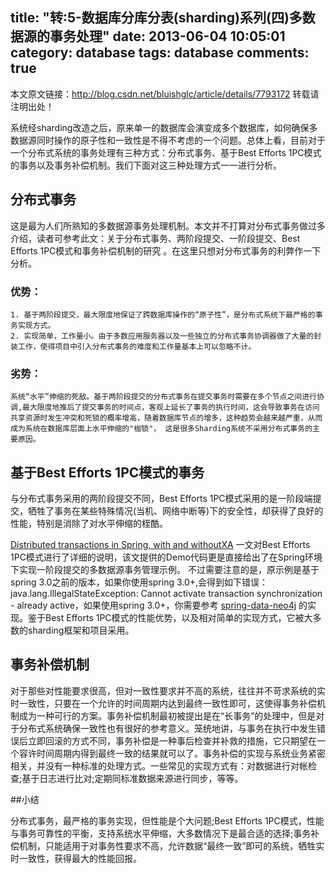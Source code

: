 title: "转:5-数据库分库分表(sharding)系列(四)多数据源的事务处理"
date: 2013-06-04 10:05:01
category: database
tags: database
comments: true
---

本文原文链接：http://blog.csdn.net/bluishglc/article/details/7793172 转载请注明出处！

系统经sharding改造之后，原来单一的数据库会演变成多个数据库，如何确保多数据源同时操作的原子性和一致性是不得不考虑的一个问题。总体上看，目前对于一个分布式系统的事务处理有三种方式：分布式事务、基于Best Efforts 1PC模式的事务以及事务补偿机制。我们下面对这三种处理方式一一进行分析。
<!--more-->

## 分布式事务

这是最为人们所熟知的多数据源事务处理机制。本文并不打算对分布式事务做过多介绍，读者可参考此文：关于分布式事务、两阶段提交、一阶段提交、Best Efforts 1PC模式和事务补偿机制的研究 。在这里只想对分布式事务的利弊作一下分析。

### 优势：

	1. 基于两阶段提交，最大限度地保证了跨数据库操作的“原子性”，是分布式系统下最严格的事务实现方式。
	2. 实现简单，工作量小。由于多数应用服务器以及一些独立的分布式事务协调器做了大量的封装工作，使得项目中引入分布式事务的难度和工作量基本上可以忽略不计。

### 劣势：

	系统“水平”伸缩的死敌。基于两阶段提交的分布式事务在提交事务时需要在多个节点之间进行协调,最大限度地推后了提交事务的时间点，客观上延长了事务的执行时间，这会导致事务在访问共享资源时发生冲突和死锁的概率增高，随着数据库节点的增多，这种趋势会越来越严重，从而成为系统在数据库层面上水平伸缩的"枷锁"， 这是很多Sharding系统不采用分布式事务的主要原因。

## 基于Best Efforts 1PC模式的事务

与分布式事务采用的两阶段提交不同，Best Efforts 1PC模式采用的是一阶段端提交，牺牲了事务在某些特殊情况(当机、网络中断等)下的安全性，却获得了良好的性能，特别是消除了对水平伸缩的桎酷。

[Distributed transactions in Spring, with and withoutXA](http://www.javaworld.com/javaworld/jw-01-2009/jw-01-spring-transactions.html?page=5)
一文对Best Efforts 1PC模式进行了详细的说明，该文提供的Demo代码更是直接给出了在Spring环境下实现一阶段提交的多数据源事务管理示例。
不过需要注意的是，原示例是基于spring 3.0之前的版本，如果你使用spring 3.0+,会得到如下错误：java.lang.IllegalStateException: Cannot activate transaction synchronization - already active，如果使用spring 3.0+，你需要参考
[spring-data-neo4j](https://github.com/SpringSource/spring-data-graph/blob/master/spring-data-neo4j/src/main/java/org/springframework/data/neo4j/transaction/ChainedTransactionManager.java)
的实现。鉴于Best Efforts 1PC模式的性能优势，以及相对简单的实现方式，它被大多数的sharding框架和项目采用。

## 事务补偿机制

对于那些对性能要求很高，但对一致性要求并不高的系统，往往并不苛求系统的实时一致性，只要在一个允许的时间周期内达到最终一致性即可，这使得事务补偿机制成为一种可行的方案。事务补偿机制最初被提出是在“长事务”的处理中，但是对于分布式系统确保一致性也有很好的参考意义。笼统地讲，与事务在执行中发生错误后立即回滚的方式不同，事务补偿是一种事后检查并补救的措施，它只期望在一个容许时间周期内得到最终一致的结果就可以了。事务补偿的实现与系统业务紧密相关，并没有一种标准的处理方式。一些常见的实现方式有：对数据进行对帐检查;基于日志进行比对;定期同标准数据来源进行同步，等等。

##小结

分布式事务，最严格的事务实现，但性能是个大问题;Best Efforts 1PC模式，性能与事务可靠性的平衡，支持系统水平伸缩，大多数情况下是最合适的选择;事务补偿机制，只能适用于对事务性要求不高，允许数据“最终一致”即可的系统，牺牲实时一致性，获得最大的性能回报。
